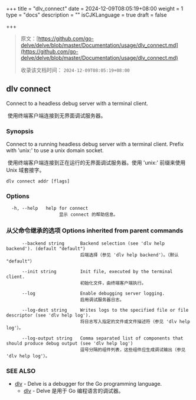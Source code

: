 +++
title = "dlv_connect"
date = 2024-12-09T08:05:19+08:00
weight = 1
type = "docs"
description = ""
isCJKLanguage = true
draft = false

+++

> 原文：[https://github.com/go-delve/delve/blob/master/Documentation/usage/dlv_connect.md](https://github.com/go-delve/delve/blob/master/Documentation/usage/dlv_connect.md)
>
> 收录该文档时间： `2024-12-09T08:05:19+08:00`

## dlv connect



Connect to a headless debug server with a terminal client.

​	使用终端客户端连接到无界面调试服务器。

### Synopsis



Connect to a running headless debug server with a terminal client. Prefix with 'unix:' to use a unix domain socket.

​	使用终端客户端连接到正在运行的无界面调试服务器。使用 'unix:' 前缀来使用 Unix 域套接字。

```
dlv connect addr [flags]
```



### Options



```
  -h, --help   help for connect
  					显示 connect 的帮助信息。
```



### 从父命令继承的选项 Options inherited from parent commands



```
      --backend string      Backend selection (see 'dlv help backend'). (default "default")
      						后端选择（参见 'dlv help backend'）。（默认 "default"）
      						
      --init string         Init file, executed by the terminal client.
      						初始化文件，由终端客户端执行。
      						
      --log                 Enable debugging server logging.
      						启用调试服务器日志。
      						
      --log-dest string     Writes logs to the specified file or file descriptor (see 'dlv help log').
      						将日志写入指定的文件或文件描述符（参见 'dlv help log'）。
      						
      --log-output string   Comma separated list of components that should produce debug output (see 'dlv help log')
      						逗号分隔的组件列表，这些组件应生成调试输出（参见 'dlv help log'）。
```



### SEE ALSO



- [dlv](https://github.com/go-delve/delve/blob/master/Documentation/usage/dlv.md) - Delve is a debugger for the Go programming language.
  - [dlv](https://github.com/go-delve/delve/blob/master/Documentation/usage/dlv.md) - Delve 是用于 Go 编程语言的调试器。
